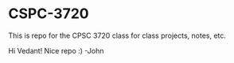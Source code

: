 # CSPC-3720
This is repo for the CPSC 3720 class for class projects, notes, etc.

Hi Vedant! Nice repo :) -John
